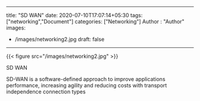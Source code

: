 
---
title: "SD WAN"
date: 2020-07-10T17:07:14+05:30
tags: ["networking","Document"]
categories: ["Networking"]
Author : "Author"
images:
  - /images/networking2.jpg
draft: false
---

{{< figure src="/images/networking2.jpg" >}}

SD WAN

SD-WAN is a software-defined approach to improve applications performance, increasing agility and reducing costs with transport independence connection types
